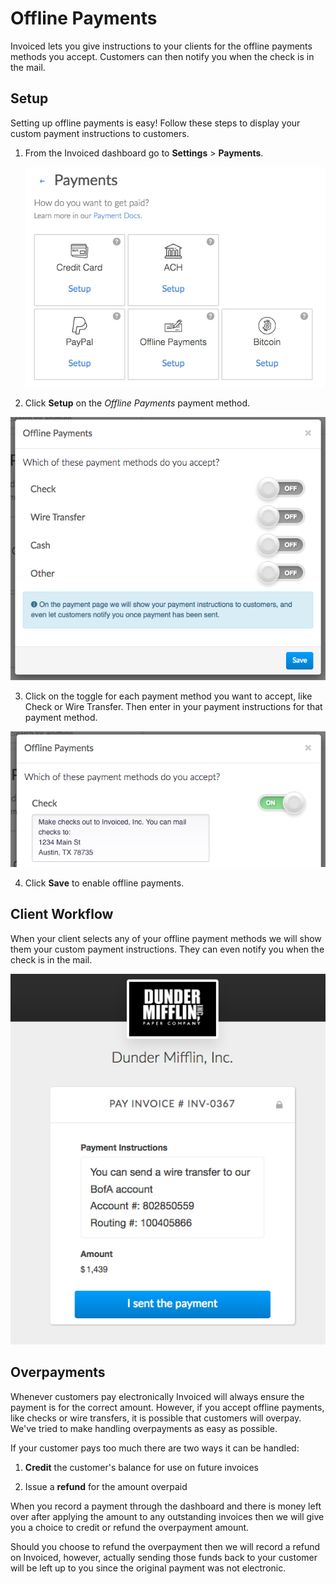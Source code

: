 # Offline Payments

Invoiced lets you give instructions to your clients for the offline payments methods you accept. Customers can then notify you when the check is in the mail.

## Setup

Setting up offline payments is easy! Follow these steps to display your custom payment instructions to customers.

1. From the Invoiced dashboard go to **Settings** > **Payments**.

   [![Payment Settings](../img/payment-settings.png)](../img/payment-settings.png)

2. Click **Setup** on the *Offline Payments* payment method.

  [![Offline Payments Setup](../img/offline-payments-setup.png)](../img/offline-payments-setup.png)

3. Click on the toggle for each payment method you want to accept, like Check or Wire Transfer. Then enter in your payment instructions for that payment method.

  [![Offline Payment Instructions](../img/offline-payments-setup-2.png)](../img/offline-payments-setup-2.png)

4. Click **Save** to enable offline payments.

## Client Workflow

When your client selects any of your offline payment methods we will show them your custom payment instructions. They can even notify you when the check is in the mail.

[![Bitcoin payments](../img/pay-invoice-offline.png)](../img/pay-invoice-offline.png)

## Overpayments

Whenever customers pay electronically Invoiced will always ensure the payment is for the correct amount. However, if you accept offline payments, like checks or wire transfers, it is possible that customers will overpay. We've tried to make handling overpayments as easy as possible.

If your customer pays too much there are two ways it can be handled:

1. **Credit** the customer's balance for use on future invoices

2. Issue a **refund** for the amount overpaid

When you record a payment through the dashboard and there is money left over after applying the amount to any outstanding invoices then we will give you a choice to credit or refund the overpayment amount.

Should you choose to refund the overpayment then we will record a refund on Invoiced, however, actually sending those funds back to your customer will be left up to you since the original payment was not electronic.